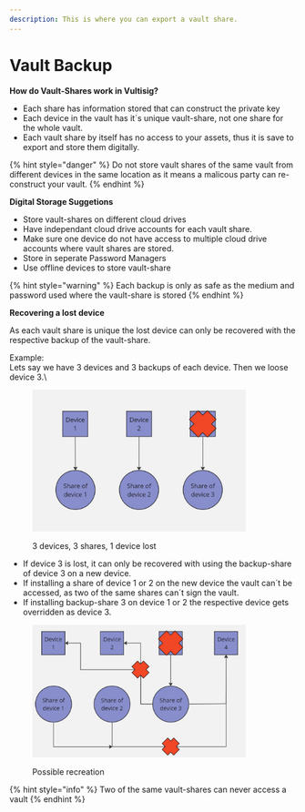 ```yaml
---
description: This is where you can export a vault share.
---
```


# Vault Backup

**How do Vault-Shares work in Vultisig?**

* Each share has information stored that can construct the private key
* Each device in the vault has it´s unique vault-share, not one share for the whole vault.
* Each vault share by itself has no access to your assets, thus it is save to export and store them digitally.

{% hint style="danger" %}
Do not store vault shares of the same vault from different devices in the same location as it means a malicous party can re-construct your vault.
{% endhint %}

**Digital Storage Suggetions**

* Store vault-shares on different cloud drives
* Have independant cloud drive accounts for each vault share.&#x20;
* Make sure one device do not have access to multiple cloud drive accounts where vault shares are stored.
* Store in seperate Password Managers
* Use offline devices to store vault-share

{% hint style="warning" %}
Each backup is only as safe as the medium and password used where the vault-share is stored
{% endhint %}

**Recovering a lost device**

As each vault share is unique the lost device can only be recovered with the respective backup of the vault-share.&#x20;

Example:\
Lets say we have 3 devices and 3 backups of each device. Then we loose device 3.\


<figure><img src="../../.gitbook/assets/reconstruct 1.jpg" alt="" width="375"><figcaption><p>3 devices, 3 shares, 1 device lost</p></figcaption></figure>

* If device 3 is lost, it can only be recovered with using the backup-share of device 3 on a new device.
* If installing a share of device 1 or 2 on the new device the vault can´t be accessed, as two of the same shares can´t sign the vault.
* If installing backup-share 3 on device 1 or 2 the respective device gets overridden as device 3.

<figure><img src="../../.gitbook/assets/reconstruct 2.jpg" alt="" width="375"><figcaption><p>Possible recreation</p></figcaption></figure>

{% hint style="info" %}
Two of the same vault-shares can never access a vault
{% endhint %}
